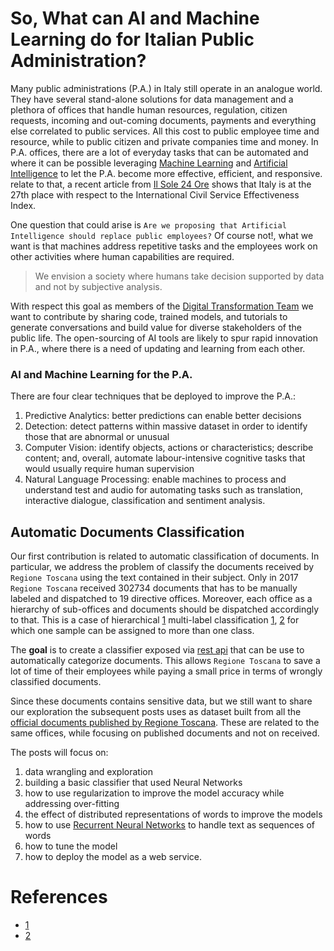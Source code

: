 # So, What can AI and Machine Learning do for Italian Public Administration?

Many public administrations (P.A.) in Italy still operate in an analogue world. They have several stand-alone solutions for data management and a plethora of offices that handle human resources, regulation, citizen requests, incoming and out-coming documents, payments and everything else correlated to public services.
All this cost to public employee time and resource, while to public citizen and private companies time and money.
In P.A. offices, there are a lot of everyday tasks that can be automated and where it can be possible leveraging [Machine Learning](https://en.wikipedia.org/wiki/Machine_learning) and [Artificial Intelligence](https://en.wikipedia.org/wiki/Artificial_intelligence) to let the P.A. become more effective, efficient, and responsive. relate to that, a recent article from [Il Sole 24 Ore](http://www.infodata.ilsole24ore.com/2017/07/18/quanto-efficace-la-pubblica-amministrazione-italiana-lindice-oxford/) shows that Italy is at the 27th place with respect to the International Civil Service Effectiveness Index.

One question that could arise is `Are we proposing that Artificial Intelligence should replace public employees?` Of course not!, what we want is that machines address repetitive tasks and the employees work on other activities where human capabilities are required.

> We envision a society where humans take decision supported by data and not by subjective analysis.

With respect this goal as members of the [Digital Transformation Team](https://teamdigitale.governo.it/en/) we want to contribute by
sharing code, trained models, and tutorials to generate conversations and build value for diverse stakeholders of the public life. The open-sourcing of AI tools are likely to spur rapid innovation in P.A., where there is a need of updating and learning from each other.

### AI and Machine Learning for the P.A.

There are four clear techniques that be deployed to improve the P.A.:

1. Predictive Analytics: better predictions can enable better decisions
2. Detection: detect patterns within massive dataset in order to identify those that are abnormal or unusual
3. Computer Vision: identify objects, actions or characteristics; describe content; and, overall, automate labour-intensive cognitive tasks that would usually require human supervision
4. Natural Language Processing: enable machines to process and understand test and audio for automating tasks such as translation, interactive dialogue, classification and sentiment analysis.

## Automatic Documents Classification

Our first contribution is related to automatic classification of documents. In particular, we address the problem of classify the documents received by `Regione Toscana` using the text contained in their subject. Only in 2017 `Regione Toscana` received 302734 documents that has to be manually labeled and dispatched to 19 directive offices. Moreover, each office as a hierarchy of sub-offices and documents should be dispatched accordingly to that. This is a case of hierarchical [1](https://en.wikipedia.org/wiki/Hierarchical_classifier) multi-label classification [1](https://en.wikipedia.org/wiki/Multi-label_classification), [2](http://scikit-learn.org/stable/modules/multiclass.html) for which one sample can be assigned to more than one class.

The **goal** is to create a classifier exposed via [rest api](https://en.wikipedia.org/wiki/Representational_state_transfer) that can be use to automatically categorize documents. This allows `Regione Toscana` to save a lot of time of their employees while paying a small price in terms of wrongly classified documents.

Since these documents contains sensitive data, but we still want to share our exploration the subsequent posts uses as dataset built from all the [official documents published by Regione Toscana](http://www.regione.toscana.it/regione/leggi-atti-e-normative/atti-regionali). These are related to the same offices, while focusing on published documents and not on received.

The posts will focus on:
1. data wrangling and exploration
2. building a basic classifier that used Neural Networks
3. how to use regularization to improve the model accuracy while addressing over-fitting
4. the effect of distributed representations of words to improve the models
5. how to use [Recurrent Neural Networks](http://karpathy.github.io/2015/05/21/rnn-effectiveness/) to handle text as sequences of words
6. how to tune the model
7. how to deploy the model as a web service.

# References
- [1](https://arxiv.org/abs/1306.6802)
- [2](https://arxiv.org/abs/1705.11105)
